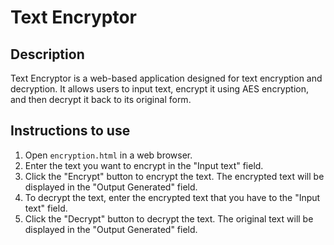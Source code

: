 # Text Encryptor

## Description
Text Encryptor is a web-based application designed for text encryption and decryption. It allows users to input text, encrypt it using AES encryption, and then decrypt it back to its original form.

## Instructions to use
1. Open `encryption.html` in a web browser.
2. Enter the text you want to encrypt in the "Input text" field.
3. Click the "Encrypt" button to encrypt the text. The encrypted text will be displayed in the "Output Generated" field.
4. To decrypt the text, enter the encrypted text that you have to the "Input text" field.
5. Click the "Decrypt" button to decrypt the text. The original text will be displayed in the "Output Generated" field.
